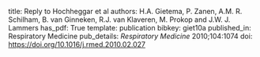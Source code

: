 title: Reply to Hochheggar et al
authors: H.A. Gietema, P. Zanen, A.M. R. Schilham, B. van Ginneken, R.J. van Klaveren, M. Prokop and J.W. J. Lammers
has_pdf: True
template: publication
bibkey: giet10a
published_in: Respiratory Medicine
pub_details: <i>Respiratory Medicine</i> 2010;104:1074
doi: https://doi.org/10.1016/j.rmed.2010.02.027
